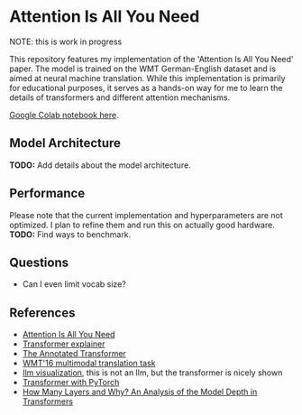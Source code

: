 # Attention Is All You Need

NOTE: this is work in progress

This repository features my implementation of the 'Attention Is All You Need' paper. The model is trained on the WMT German-English dataset and is aimed at neural machine translation. While this implementation is primarily for educational purposes, it serves as a hands-on way for me to learn the details of transformers and different attention mechanisms.

[Google Colab notebook here](https://colab.research.google.com/drive/1N3MUcCd-SUh0ne9P5c97Ib3gPXZ_sgcQ?usp=sharing).

## Model Architecture
**TODO:** Add details about the model architecture.

## Performance
Please note that the current implementation and hyperparameters are not optimized. I plan to refine them and run this on actually good hardware.
**TODO:** Find ways to benchmark.

## Questions
- Can I even limit vocab size?

## References
- [Attention Is All You Need](https://arxiv.org/abs/1706.03762)
- [Transformer explainer](https://poloclub.github.io/transformer-explainer/)
- [The Annotated Transformer](https://nlp.seas.harvard.edu/annotated-transformer/)
- [WMT'16 multimodal translation task](http://www.statmt.org/wmt16/multimodal-task.html)
- [llm visualization](https://bbycroft.net/llm), this is not an llm, but the transformer is nicely shown
- [Transformer with PyTorch](https://www.datacamp.com/tutorial/building-a-transformer-with-py-torch?dc_referrer=https%3A%2F%2Fwww.google.com%2F)
- [How Many Layers and Why? An Analysis of the Model Depth in Transformers](https://aclanthology.org/2021.acl-srw.23.pdf)
